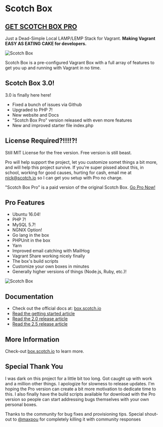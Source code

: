 
# Scotch Box

## [GET SCOTCH BOX PRO](https://box.scotch.io)

Just a Dead-Simple Local LAMP/LEMP Stack for Vagrant. **Making Vagrant EASY AS EATING CAKE for developers.**

![Scotch Box](https://box.scotch.io/img/pro-banner.png)

Scotch Box is a pre-configured Vagrant Box with a full array of features to get you up and running with Vagrant in no time.


## Scotch Box 3.0!

3.0 is finally here here!

* Fixed a bunch of issues via Github
* Upgraded to PHP 7!
* New website and Docs
* "Scotch Box Pro" version released with even more features
* New and improved starter file index.php


## License Required?!!!!?!

Still MIT License for the free version. Free version is still beast.

Pro will help support the project, let you customize somet things a bit more, and will help this project survive. If you're super pissed about this, in school, working for good causes, hurting for cash, email me at nick@scotch.io so I can get you setup with Pro no charge.

"Scotch Box Pro" is a paid version of the original Scotch Box. [Go Pro Now!](https://box.scotch.io/pro)


## Pro Features

* Ubuntu 16.04!
* PHP 7!
* MySQL 5.7!
* NGNIX Option!
* Go lang in the box
* PHPUnit in the box
* Yarn
* Improved email catching with MailHog
* Vagrant Share working nicely finally
* The box's build scripts
* Customize your own boxes in minutes
* Generally higher versions of things (Node.js, Ruby, etc.)!

![Scotch Box](https://box.scotch.io/img/terminal.png)

## Documentation

* Check out the official docs at: [box.scotch.io](https://box.scotch.io)
* [Read the getting started article](https://scotch.io/bar-talk/introducing-scotch-box-a-vagrant-lamp-stack-that-just-works)
* [Read the 2.0 release article](https://scotch.io/bar-talk/announcing-scotch-box-2-0-our-dead-simple-vagrant-lamp-stack-improved)
* [Read the 2.5 release article](https://scotch.io/bar-talk/announcing-scotch-box-2-5)



## More Information

Check-out [box.scotch.io](https://box.scotch.io) to learn more.




## Special Thank You

I was dark on this project for a little bit too long. Got caught up with work and a million other things. I apologize for slowness to release updates. I'm hoping the Pro version can create a bit more motivation to dedicate time to this. I also finally have the build scripts available for download with the Pro version so people can start addressing bugs themselves with your own personal boxes.

Thanks to the community for bug fixes and provisioning tips. Special shout-out to [@maxpou](https://github.com/maxpou) for completely killing it with community responses 
